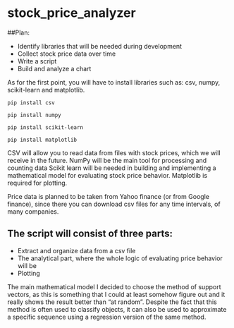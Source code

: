# stock_price_analyzer
##Plan:
* Identify libraries that will be needed during development
* Collect stock price data over time
* Write a script
* Build and analyze a chart

As for the first point, you will have to install libraries such as: csv, numpy, scikit-learn and matplotlib.
```
pip install csv
```
```
pip install numpy
```
```
pip install scikit-learn
```
```
pip install matplotlib
```
CSV will allow you to read data from files with stock prices, which we will receive in the future.
NumPy will be the main tool for processing and counting data
Scikit learn will be needed in building and implementing a mathematical model for evaluating stock price behavior.
Matplotlib is required for plotting.

Price data is planned to be taken from Yahoo finance (or from Google finance), since there you can download csv files for any time intervals, of many companies.

## The script will consist of three parts:
* Extract and organize data from a csv file
* The analytical part, where the whole logic of evaluating price behavior will be
* Plotting

The main mathematical model I decided to choose the method of support vectors, as this is something that I could at least somehow figure out and it really shows the result better than “at random”. Despite the fact that this method is often used to classify objects, it can also be used to approximate a specific sequence using a regression version of the same method.